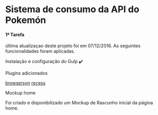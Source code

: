 # Sistema de consumo da API do Pokemón

#### 1ª Tarefa

última atualizaçao deste projeto foi em 07/12/2016. As seguintes funcionalidades foram aplicadas.

Instalação e configuração do Gulp :heavy_check_mark:

Plugins adicionados

[browsersyn](https://www.browsersync.io/)
[recess](http://twitter.github.io/recess/)

Mockup home

Foi criado e disponibilizado um Mockup de Rascunho inicial da página home.



